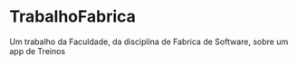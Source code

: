 # TrabalhoFabrica
Um trabalho da Faculdade, da disciplina de Fabrica de Software, sobre um app de Treinos
